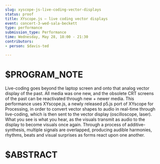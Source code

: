 ```yaml
---
slug: xyscope-js-live-coding-vector-displays
status: proof
title: XYscope.js – live coding vector displays
event: concert-3-wed-sala-beckett
type: performance
submission_type: Performance
time: Wednesday, May 28, 18:00 - 21:30
contributors:
- person: $davis-ted

---
```


# $PROGRAM_NOTE

Live-coding goes beyond the laptop screen and onto that analog vector display of
the past. All media was one new, and the obsolete CRT screens of the past can
be reactivated through new + newer media. This performance uses XYscope.js,
a newly released p5.js port of XYscope for Processing, in order to convert vector
shapes to audio in real-time through live-coding, which is then sent to the vector
display (oscilloscope, laser). What you see is what you hear, as the visuals
transmit as audio to the display to become visuals once again. Through a
process of additive-synthesis, multiple signals are overlapped, producing audible
harmonies, rhythms, beats and visual surprises as forms react upon one another.

# $ABSTRACT



